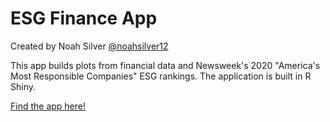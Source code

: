 # ESG Finance App

Created by Noah Silver [@noahsilver12](https://www.twitter.com/noahsilver12)

This app builds plots from financial data and Newsweek's 2020 "America's Most Responsible Companies" ESG rankings. The application is built in R Shiny.

[Find the app here!](https://noah-silver.shinyapps.io/ESG_Finance/)
